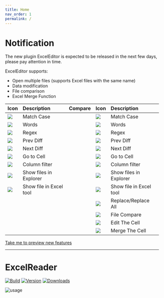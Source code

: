 ```yaml
---
title: Home
nav_order: 1
permalink: /
---
```



# Notification

The new plugin ExcelEditor is expected to be released in the next few days, please pay attention in time.

ExcelEditor supports:

+ Open multiple files (supports Excel files with the same name)
+ Data modification
+ File comparison
+ Excel Merge Function


| Icon        | Description                             | Compare | Icon                                                                                      | Description                |
|:-------------|:----------------------------------------|:-------:|:------------------------------------------------------------------------------------------|:---------------------------|
| ![](https://intellij-icons.jetbrains.design/icons/AllIcons/actions/matchCaseSelected.svg)            | Match Case                              |  | ![](https://intellij-icons.jetbrains.design/icons/AllIcons/actions/matchCaseSelected.svg) | Match Case                 |
| ![](https://intellij-icons.jetbrains.design/icons/AllIcons/actions/wordsSelected.svg) | Words                                   |  | ![](https://intellij-icons.jetbrains.design/icons/AllIcons/actions/wordsSelected.svg) | Words                      |
| ![](https://intellij-icons.jetbrains.design/icons/AllIcons/actions/regexSelected.svg)           | Regex                                   |  | ![](https://intellij-icons.jetbrains.design/icons/AllIcons/actions/regexSelected.svg)           | Regex                      |
| ![](https://intellij-icons.jetbrains.design/icons/AllIcons/actions/previousOccurence.svg)           | Prev Diff                               |  | ![](https://intellij-icons.jetbrains.design/icons/AllIcons/actions/previousOccurence.svg)           | Prev Diff                  |
| ![](https://intellij-icons.jetbrains.design/icons/AllIcons/actions/nextOccurence.svg)           | Next Diff                               |  | ![](https://intellij-icons.jetbrains.design/icons/AllIcons/actions/nextOccurence.svg)           | Next Diff                  |
| ![](https://intellij-icons.jetbrains.design/icons/AllIcons/graph/snapToGrid.svg)           | Go to Cell                              |  | ![](https://intellij-icons.jetbrains.design/icons/AllIcons/graph/snapToGrid.svg)           | Go to Cell                 |
| ![](https://intellij-icons.jetbrains.design/icons/AllIcons/general/filter.svg)           | Column filter                           |  | ![](https://intellij-icons.jetbrains.design/icons/AllIcons/general/filter.svg)           | Column filter              |
| ![](https://intellij-icons.jetbrains.design/icons/AllIcons/actions/menu-open.svg)           | Show files in Explorer                  | | ![](https://intellij-icons.jetbrains.design/icons/AllIcons/actions/menu-open.svg)           | Show files in Explorer     |
| ![](https://user-images.githubusercontent.com/28687074/154850761-db118644-ef2f-4d80-b9b1-f3c95953ee41.svg) | Show file in Excel tool                 | | ![](https://user-images.githubusercontent.com/28687074/154850761-db118644-ef2f-4d80-b9b1-f3c95953ee41.svg)           | Show file in Excel tool    |
| | | | ![](https://intellij-icons.jetbrains.design/icons/AllIcons/actions/replace.svg)           | Replace/Replace All |
| | | | ![](https://intellij-icons.jetbrains.design/icons/AllIcons/actions/diff.svg)           | File Compare        |
| | | | ![](https://intellij-icons.jetbrains.design/icons/NetIcons/PsiSymbols/PropertyWrite(SymbolsVs11Color).svg)           | Edit The Cell       |
| | | | ![](https://intellij-icons.jetbrains.design/icons/AllIcons/vcs/merge.svg)           | Merge The Cell      |

[Take me to preview new features](https://obiscr.github.io/docs/ExcelEditor/)

<hr>


# ExcelReader

[![Build](https://github.com/obiscr/ExcelReader/actions/workflows/build.yml/badge.svg)](https://github.com/obiscr/ExcelReader/actions/workflows/build.yml)
[![Version](https://img.shields.io/jetbrains/plugin/v/14722-excelreader.svg)](https://plugins.jetbrains.com/plugin/14722-excelreader)
[![Downloads](https://img.shields.io/jetbrains/plugin/d/14722-excelreader.svg)](https://plugins.jetbrains.com/plugin/14722-excelreader)

![usage](https://user-images.githubusercontent.com/28687074/151927078-ed40ebdb-8b68-466c-9c74-3d4d01c706b9.gif)
